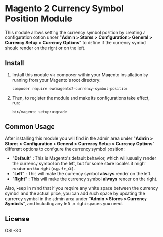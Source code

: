 # Magento 2 Currency Symbol Position Module
This module allows setting the currency symbol position by creating a configuration option under 
"**Admin > Stores > Configuration > General > Currency Setup > Currency Options**" to define if the currency symbol 
should render on the right or on the left.

## Install
1. Install this module via composer within your Magento installation by running from your Magento's root directory: 
    ``` 
    composer require ew/magento2-currency-symbol-position
    ```

2. Then, to register the module and make its configurations take effect, run:
    ```
    bin/magento setup:upgrade
    ```

## Common Usage
After installing this module you will find in the admin area under 
"**Admin > Stores > Configuration > General > Currency Setup > Currency Options**" 
different options to configure the currency symbol position:
- "**Default**" : This is Magento's default behavior, which will usually render the currency symbol on the left, 
  but for some store locales it might render on the right (e.g. `fr_CH`).
- "**Left**" : This will make the currency symbol **always** render on the left.
- "**Right**" : This will make the currency symbol **always** render on the right.

Also, keep in mind that if you require any white space between the currency symbol and the actual price, 
you can add such space by updating the currency symbol in the admin area under "**Admin > Stores > Currency Symbols**",
and including any left or right spaces you need.

License
----

OSL-3.0
